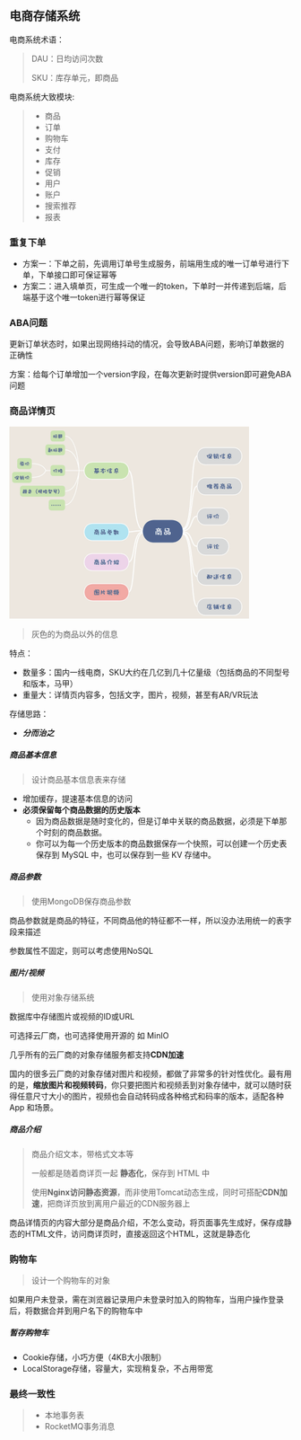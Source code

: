 ## 电商存储系统



电商系统术语：

> DAU：日均访问次数
>
> SKU：库存单元，即商品



电商系统大致模块:

> - 商品
> - 订单
> - 购物车
> - 支付
> - 库存
> - 促销
> - 用户
> - 账户
> - 搜索推荐
> - 报表



### 重复下单

- 方案一：下单之前，先调用订单号生成服务，前端用生成的唯一订单号进行下单，下单接口即可保证幂等
- 方案二：进入填单页，可生成一个唯一的token，下单时一并传递到后端，后端基于这个唯一token进行幂等保证



### ABA问题

更新订单状态时，如果出现网络抖动的情况，会导致ABA问题，影响订单数据的正确性

方案：给每个订单增加一个version字段，在每次更新时提供version即可避免ABA问题



### 商品详情页

<img src="assets/image-20211119170749271.png" alt="image-20211119170749271" style="zoom:50%;" />

> 灰色的为商品以外的信息

特点：

- 数量多：国内一线电商，SKU大约在几亿到几十亿量级（包括商品的不同型号和版本，马甲）
- 重量大：详情页内容多，包括文字，图片，视频，甚至有AR/VR玩法

存储思路：

- ***分而治之***



##### 商品基本信息

> 设计商品基本信息表来存储

- 增加缓存，提速基本信息的访问
- **必须保留每个商品数据的历史版本**
  - 因为商品数据是随时变化的，但是订单中关联的商品数据，必须是下单那个时刻的商品数据。
  - 你可以为每一个历史版本的商品数据保存一个快照，可以创建一个历史表保存到 MySQL 中，也可以保存到一些 KV 存储中。



##### 商品参数

> 使用MongoDB保存商品参数

商品参数就是商品的特征，不同商品他的特征都不一样，所以没办法用统一的表字段来描述

参数属性不固定，则可以考虑使用NoSQL



##### 图片/视频

> 使用对象存储系统

数据库中存储图片或视频的ID或URL

可选择云厂商，也可选择使用开源的 如 MinIO

几乎所有的云厂商的对象存储服务都支持**CDN加速**

国内的很多云厂商的对象存储对图片和视频，都做了非常多的针对性优化。最有用的是，**缩放图片和视频转码**，你只要把图片和视频丢到对象存储中，就可以随时获得任意尺寸大小的图片，视频也会自动转码成各种格式和码率的版本，适配各种 App 和场景。



##### 商品介绍

> 商品介绍文本，带格式文本等
>
> 一般都是随着商详页一起 **静态化**，保存到 HTML 中
>
> 使用**Nginx访问静态资源**，而非使用Tomcat动态生成，同时可搭配**CDN加速**，把商详页放到离用户最近的CDN服务器上

商品详情页的内容大部分是商品介绍，不怎么变动，将页面事先生成好，保存成静态的HTML文件，访问商详页时，直接返回这个HTML，这就是静态化



### 购物车

> 设计一个购物车的对象

如果用户未登录，需在浏览器记录用户未登录时加入的购物车，当用户操作登录后，将数据合并到用户名下的购物车中

##### 暂存购物车

- Cookie存储，小巧方便（4KB大小限制）
- LocalStorage存储，容量大，实现稍复杂，不占用带宽



### 最终一致性

> - 本地事务表
> - RocketMQ事务消息